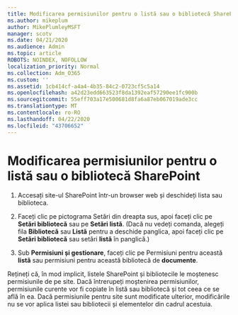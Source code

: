 ```yaml
---
title: Modificarea permisiunilor pentru o listă sau o bibliotecă SharePoint
ms.author: mikeplum
author: MikePlumleyMSFT
manager: scotv
ms.date: 04/21/2020
ms.audience: Admin
ms.topic: article
ROBOTS: NOINDEX, NOFOLLOW
localization_priority: Normal
ms.collection: Adm_O365
ms.custom: ''
ms.assetid: 1cb414cf-a4a4-4b35-84c2-0723cf5c5a14
ms.openlocfilehash: a42d23edd663523f8da1392eaf57290ee1fc900b
ms.sourcegitcommit: 55eff703a17e500681d8fa6a87eb067019ade3cc
ms.translationtype: MT
ms.contentlocale: ro-RO
ms.lasthandoff: 04/22/2020
ms.locfileid: "43706652"
---
```

# <a name="change-permissions-for-a-sharepoint-list-or-library"></a>Modificarea permisiunilor pentru o listă sau o bibliotecă SharePoint

1. Accesați site-ul SharePoint într-un browser web și deschideți lista sau biblioteca.
    
2. Faceți clic pe pictograma Setări din dreapta sus, apoi faceți clic pe **Setări bibliotecă** sau pe **Setări listă**. (Dacă nu vedeți comanda, alegeți fila **Bibliotecă** sau **Listă** pentru a deschide panglica, apoi faceți clic pe **Setări bibliotecă** sau setări **listă** în panglică.) 
    
3. Sub **Permisiuni și gestionare**, faceți clic pe Permisiuni pentru această **listă** sau permisiuni pentru această bibliotecă de **documente**.
    
Rețineți că, în mod implicit, listele SharePoint și bibliotecile le moștenesc permisiunile de pe site. Dacă întrerupeți moștenirea permisiunilor, permisiunile curente vor fi copiate în listă sau bibliotecă și tot ceea ce se află în ea. Dacă permisiunile pentru site sunt modificate ulterior, modificările nu se vor aplica listei sau bibliotecii și elementelor din cadrul acestuia.
  

